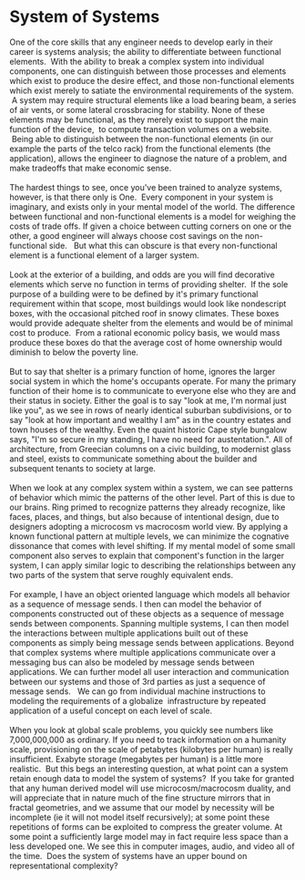 System of Systems
=================

One of the core skills that any engineer needs to develop early in their career is systems analysis; the ability to differentiate between functional elements.  With the ability to break a complex system into individual components, one can distinguish between those processes and elements which exist to produce the desire effect, and those non-functional elements which exist merely to satiate the environmental requirements of the system.  A system may require structural elements like a load bearing beam, a series of air vents, or some lateral crossbracing for stability. None of these elements may be functional, as they merely exist to support the main function of the device,  to compute transaction volumes on a website.  Being able to distinguish between the non-functional elements (in our example the parts of the telco rack) from the functional elements (the application), allows the engineer to diagnose the nature of a problem, and make tradeoffs that make economic sense.  <br><br>The hardest things to see, once you&#39;ve been trained to analyze systems, however, is that there only is One.  Every component in your system is imaginary, and exists only in your mental model of the world. The difference between functional and non-functional elements is a model for weighing the costs of trade offs. If given a choice between cutting corners on one or the other, a good engineer will always choose cost savings on the non-functional side.   But what this can obscure is that every non-functional element is a functional element of a larger system. <br><br>Look at the exterior of a building, and odds are you will find decorative elements which serve no function in terms of providing shelter.  If the sole purpose of a building were to be defined by it&#39;s primary functional requirement within that scope, most buildings would look like nondescript boxes, with the occasional pitched roof in snowy climates. These boxes would provide adequate shelter from the elements and would be of minimal cost to produce.  From a rational economic policy basis, we would mass produce these boxes do that the average cost of home ownership would diminish to below the poverty line.   <br><br>But to say that shelter is a primary function of home, ignores the larger social system in which the home&#39;s occupants operate. For many the primary function of their home is to communicate to everyone else who they are and their status in society. Either the goal is to say "look at me, I&#39;m normal just like you", as we see in rows of nearly identical suburban subdivisions, or to say "look at how important and wealthy I am" as in the country estates and town houses of the wealthy. Even the quaint historic Cape style bungalow says, "I&#39;m so secure in my standing, I have no need for austentation.". All of architecture, from Greecian columns on a civic building, to modernist glass and steel, exists to communicate something about the builder and subsequent tenants to society at large. <br><br>When we look at any complex system within a system, we can see patterns of behavior which mimic the patterns of the other level. Part of this is due to our brains. Ring primed to recognize patterns they already recognize, like faces, places, and things, but also because of intentional design, due to designers adopting a microcosm vs macrocosm world view. By applying a known functional pattern at multiple levels, we can minimize the cognative dissonance that comes with level shifting. If my mental model of some small component also serves to explain that component&#39;s function in the larger system, I can apply similar logic to describing the relationships between any two parts of the system that serve roughly equivalent ends. <br><br>For example, I have an object oriented language which models all behavior as a sequence of message sends. I then can model the behavior of components constructed out of these objects as a sequence of message sends between components. Spanning multiple systems, I can then model the interactions between multiple applications built out of these components as simply being message sends between applications. Beyond that complex systems where multiple applications communicate over a messaging bus can also be modeled by message sends between applications. We can further model all user interaction and communication between our systems and those of 3rd parties as just a sequence of message sends.   We can go from individual machine instructions to modeling the requirements of a globalize  infrastructure by repeated application of a useful concept on each level of scale. <br><br>When you look at global scale problems, you quickly see numbers like 7,000,000,000 as ordinary. If you need to track information on a humanity scale, provisioning on the scale of petabytes (kilobytes per human) is really insufficient. Exabyte storage (megabytes per human) is a little more realistic.  But this begs an interesting question, at what point can a system retain enough data to model the system of systems?  If you take for granted that any human derived model will use microcosm/macrocosm duality, and will appreciate that in nature much of the fine structure mirrors that in fractal geometries, and we assume that our model by necessity will be incomplete (ie it will not model itself recursively); at some point these repetitions of forms can be exploited to compress the greater volume. At some point a sufficiently large model may in fact require less space than a less developed one. We see this in computer images, audio, and video all of the time.  Does the system of systems have an upper bound on representational complexity?<br>